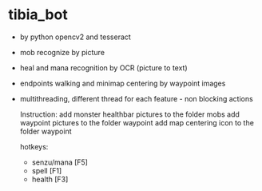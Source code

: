 # tibia_bot
- by python opencv2 and tesseract
  
- mob recognize by picture
- heal and mana recognition by OCR (picture to text)
- endpoints walking and minimap centering by waypoint images
- multithreading, different thread for each feature - non blocking actions

  Instruction:
  add monster healthbar pictures to the folder mobs
  add waypoint pictures to the folder waypoint
  add map centering icon to the folder waypoint

  hotkeys:
    - senzu/mana [F5]
    - spell [F1]
    - health [F3]
  

